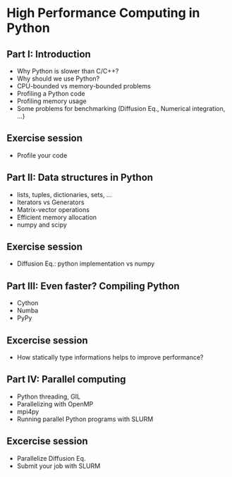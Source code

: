 # High Performance Computing in Python

## Part I: Introduction
  - Why Python is slower than C/C++?
  - Why should we use Python?
  - CPU-bounded vs memory-bounded problems
  - Profiling a Python code
  - Profiling memory usage
  - Some problems for benchmarking (Diffusion Eq., Numerical integration, ...)
 
## Exercise session 
  - Profile your code
  
## Part II: Data structures in Python
  - lists, tuples, dictionaries, sets, ...
  - Iterators vs Generators
  - Matrix-vector operations
  - Efficient memory allocation
  - numpy and scipy

## Exercise session 
  - Diffusion Eq.: python implementation vs numpy

## Part III: Even faster? Compiling Python
  - Cython
  - Numba
  - PyPy

## Excercise session
  - How statically type informations helps to improve performance?
  
## Part IV: Parallel computing
  - Python threading, GIL
  - Parallelizing with OpenMP
  - mpi4py
  - Running parallel Python programs with SLURM

## Excercise session
  - Parallelize Diffusion Eq.
  - Submit your job with SLURM
